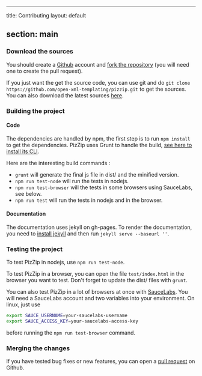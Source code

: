 ---

title: Contributing layout: default

section: main
-------------

### Download the sources

You should create a [Github](https://github.com/) account and [fork the repository](https://help.github.com/articles/fork-a-repo) (you will need one to create the pull request).

If you just want the get the source code, you can use git and do `git clone https://github.com/open-xml-templating/pizzip.git` to get the sources. You can also download the latest sources [here](https://github.com/open-xml-templating/pizzip/archive/master.zip).

### Building the project

#### Code

The dependencies are handled by npm, the first step is to run `npm install` to get the dependencies. PizZip uses Grunt to handle the build, [see here to install its CLI](http://gruntjs.com/getting-started).

Here are the interesting build commands :

-	`grunt` will generate the final js file in dist/ and the minified version.
-	`npm run test-node` will run the tests in nodejs.
-	`npm run test-browser` will the tests in some browsers using SauceLabs, see below.
-	`npm run test` will run the tests in nodejs and in the browser.

#### Documentation

The documentation uses jekyll on gh-pages. To render the documentation, you need to [install jekyll](http://jekyllrb.com/docs/installation/) and then run `jekyll serve --baseurl ''`.

### Testing the project

To test PizZip in nodejs, use `npm run test-node`.

To test PizZip in a browser, you can open the file `test/index.html` in the browser you want to test. Don't forget to update the dist/ files with `grunt`.

You can also test PizZip in a lot of browsers at once with [SauceLabs](https://saucelabs.com/). You will need a SauceLabs account and two variables into your environment. On linux, just use

```bash
export SAUCE_USERNAME=your-saucelabs-username
export SAUCE_ACCESS_KEY=your-saucelabs-access-key
```

before running the `npm run test-browser` command.

### Merging the changes

If you have tested bug fixes or new features, you can open a [pull request](https://help.github.com/articles/using-pull-requests) on Github.
